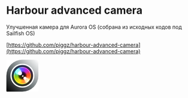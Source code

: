 Harbour advanced camera
===================

Улучшенная камера для Aurora OS (собрана из исходных кодов под Sailfish OS)

[https://github.com/piggz/harbour-advanced-camera](https://github.com/piggz/harbour-advanced-camera)

![picture](../assets/images/open-source/harbour-advanced-camera.png)
